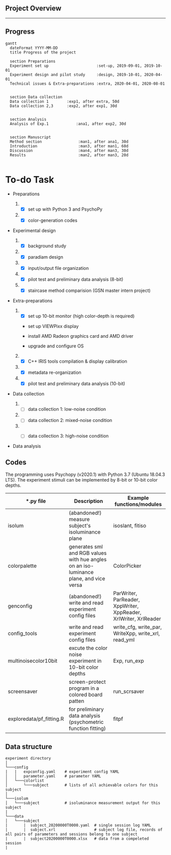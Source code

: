 ## Project Overview


---


## Progress


```mermaid
gantt
  dateFormat YYYY-MM-DD
  title Progress of the project
  
  section Preparations
  Experiment set up                     :set-up, 2019-09-01, 2019-10-01
  Experiment design and pilot study     :design, 2019-10-01, 2020-04-01
  Technical issues & Extra-preparations :extra, 2020-04-01, 2020-08-01
  

  section Data collection
  Data collection 1        :exp1, after extra, 50d
  Data collection 2,3      :exp2, after exp1, 30d
  

  section Analysis
  Analysis of Exp.1            :ana1, after exp2, 30d


  section Manuscript
  Method section                :man1, after ana1, 30d
  Introduction                  :man3, after man1, 60d
  Discussion                    :man4, after man3, 30d
  Results                       :man2, after man3, 20d
  
```

# To-do Task

* Preparations

    1. * [x]    set up with Python 3 and PsychoPy

    2. * [x]    color-generation codes 

* Experimental design

    1. * [x]    background study

    2. * [x]    paradiam design
    
    3. * [x]    input/output file organization
    
    4. * [x]    pilot test and preliminary data analysis (8-bit)
    
    5. * [x]    staircase method comparision (GSN master intern project)

* Extra-preparations

    1. * [x]    set up 10-bit monitor (high color-depth is required)
    
        - set up VIEWPixx display
        
        - install AMD Radeon graphics card and AMD driver
        
        - upgrade and configure OS
        
    2. * [x]    C++ IRIS tools compilation & display calibration
    
    3. * [x]    metadata re-organization
    
    4. * [x]    pilot test and preliminary data analysis (10-bit)
    
* Data collection

    1. * [ ]    data collection 1: low-noise condition
    
    2. * [ ]    data collection 2: mixed-noise condition
    
    3. * [ ]    data collection 3: high-noise condition


* Data analysis


## Codes
The programming uses Psychopy (v2020.1) with Python 3.7 (Ubuntu 18.04.3 LTS).
The experiment stimuli can be implemented by 8-bit or 10-bit color depths.  

| *.py file | Description | Example functions/modules |
| --- | --- | --- |
| isolum | (abandoned!) measure subject's isoluminance plane | isoslant, fitiso |
| colorpalette | generates sml and RGB values with hue angles on an iso-luminance plane, and vice versa | ColorPicker|
| genconfig | (abandoned!) write and read experiment config files | ParWriter, ParReader, XppWriter, XppReader, XrlWriter, XrlReader |
| config_tools | write and read experiment config files | write_cfg, write_par, WriteXpp, write_xrl, read_yml |
| multinoisecolor10bit | excute the color noise experiment in 10-bit color depths| Exp, run_exp |
| screensaver | screen-protect program in a colored board patten | run_scrsaver |
| exploredata/pf_fitting.R | for preliminary data analysis (psychometric function fitting) | fitpf |

## Data structure
```
experiment directory  
│
└───config
|   |   expconfig.yaml    # experiment config YAML
│   │   parameter.yaml    # parameter YAML
│   └───colorlist         
│       └───subject       # lists of all achievable colors for this subject
│ 
└───isolum  
│   └───subject           # isoluminance measurement output for this subject
|
└───data
│   └───subject
|       |  subject_20200000T0000.yaml  # single session log YAML
|       |  subject.xrl                 # subject log file, records of all pairs of parameters and sessions belong to one subject 
|       |  subject20200000T0000.xlsx   # data from a compeleted session
|
```
